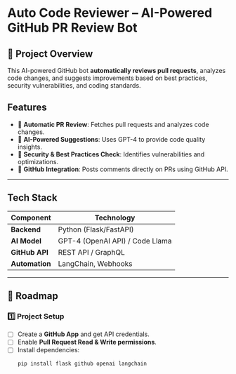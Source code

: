 #  Auto Code Reviewer – AI-Powered GitHub PR Review Bot

## 🔹 Project Overview
This AI-powered GitHub bot **automatically reviews pull requests**, analyzes code changes, and suggests improvements based on best practices, security vulnerabilities, and coding standards.

##  Features
- 🔹 **Automatic PR Review**: Fetches pull requests and analyzes code changes.
- 🔹 **AI-Powered Suggestions**: Uses GPT-4 to provide code quality insights.
- 🔹 **Security & Best Practices Check**: Identifies vulnerabilities and optimizations.
- 🔹 **GitHub Integration**: Posts comments directly on PRs using GitHub API.

---

##  Tech Stack
| Component       | Technology |
|----------------|------------|
| **Backend**    | Python (Flask/FastAPI) |
| **AI Model**   | GPT-4 (OpenAI API) / Code Llama |
| **GitHub API** | REST API / GraphQL |
| **Automation** | LangChain, Webhooks |

---

## 📍 Roadmap

### **1️⃣ Project Setup**
- [ ] Create a **GitHub App** and get API credentials.
- [ ] Enable **Pull Request Read & Write permissions**.
- [ ] Install dependencies:  
  ```bash
  pip install flask github openai langchain
